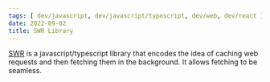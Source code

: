 ```yaml
---
tags: [ dev/javascript, dev/javascript/typescript, dev/web, dev/react ]
date: 2022-09-02
title: SWR Library
---
```

[SWR](https://swr.vercel.app) is a javascript/typescript library that encodes the idea of caching web requests and then fetching them in the background. It allows fetching to be seamless.